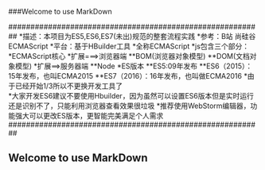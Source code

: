 ###Welcome to use MarkDown


##########################################################
*描述：本项目为ES5,ES6,ES7(未出)规范的整套流程实践
*参考：B站 尚硅谷ECMAScript
*平台：基于HBuilder工具
*全称ECMAScript
*js包含三个部分：
	*ECMAScript核心
	*扩展===>浏览器端
		**BOM(浏览器对象模型)
		**DOM(文档对象模型)
	*扩展==>服务器端
		**Node
	*ES版本
		**ES5:09年发布
		**ES6（2015）：15年发布，也叫ECMA2015
		**ES7（2016）：16年发布，也叫做ECMA2016
*由于已经开始1/3所以不更换开发工具了		
*大家开发ES6建议不要使用Hbuilder，因为虽然可以设置ES6版本但是实时运行还是识别不了，只能利用浏览器查看效果很垃圾
*推荐使用WebStorm编辑器，功能强大可以更改ES版本，更智能完美满足个人需求
##########################################################


## Welcome to use MarkDown
